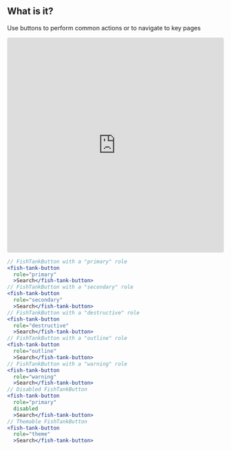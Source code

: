 <h2>What is it?</h2>
<p>Use buttons to perform common actions or to navigate to key pages</p>
<iframe src="https://codesandbox.io/embed/4nwp34xn9?fontsize=14" title="@fishtank/CTAButtons" allow="geolocation; microphone; camera; midi; vr; accelerometer; gyroscope; payment; ambient-light-sensor; encrypted-media" style="width:100%; height:500px; border:0; border-radius: 4px; overflow:hidden;" sandbox="allow-modals allow-forms allow-popups allow-scripts allow-same-origin"></iframe>

```jsx
// FishTankButton with a "primary" role
<fish-tank-button 
  role="primary" 
  >Search</fish-tank-button>
// FishTankButton with a "secondary" role
<fish-tank-button 
  role="secondary" 
  >Search</fish-tank-button>
// FishTankButton with a "destructive" role
<fish-tank-button 
  role="destructive" 
  >Search</fish-tank-button>
// FishTankButton with a "outline" role
<fish-tank-button 
  role="outline" 
  >Search</fish-tank-button>
// FishTankButton with a "warning" role
<fish-tank-button 
  role="warning" 
  >Search</fish-tank-button>
// Disabled FishTankButton
<fish-tank-button 
  role="primary"
  disabled 
  >Search</fish-tank-button>
// Themable FishTankButton
<fish-tank-button 
  role="theme" 
  >Search</fish-tank-button>

```